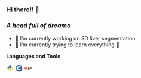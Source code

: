 

<!--
**saimasharleen/saimasharleen** is a ✨ _special_ ✨ repository because its `README.md` (this file) appears on your GitHub profile.
-->
### Hi there!! 🐼

### *A head full of dreams*
- 🔭 I’m currently working on 3D liver segmentation
- 🌱 I’m currently trying to learn everything 🤣


**Languages and Tools**

<code><img height="20" src="https://raw.githubusercontent.com/github/explore/a5995564b5ff71c41da080abc49f1ba4132127c1/topics/python/python.png"></code>
<code><img height="20" src="https://raw.githubusercontent.com/github/explore/180320cffc25f4ed1bbdfd33d4db3a66eeeeb358/topics/cpp/cpp.png"></code>
<code><img height="20" src="https://raw.githubusercontent.com/github/explore/80688e429a7d4ef2fca1e82350fe8e3517d3494d/topics/git/git.png"></code>

